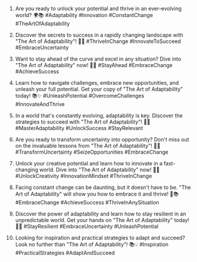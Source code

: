 1. Are you ready to unlock your potential and thrive in an ever-evolving world? 🌍📚 #Adaptability #Innovation #ConstantChange #TheArtOfAdaptability

2. Discover the secrets to success in a rapidly changing landscape with "The Art of Adaptability"! 📖💡 #ThriveInChange #InnovateToSucceed #EmbraceUncertainty

3. Want to stay ahead of the curve and excel in any situation? Dive into "The Art of Adaptability" now! 🚀📘 #StayAhead #EmbraceChange #AchieveSuccess

4. Learn how to navigate challenges, embrace new opportunities, and unleash your full potential. Get your copy of "The Art of Adaptability" today! 📚✨ #UnleashPotential #OvercomeChallenges #InnovateAndThrive

5. In a world that's constantly evolving, adaptability is key. Discover the strategies to succeed with "The Art of Adaptability"! 🌟🔑 #MasterAdaptability #UnlockSuccess #StayRelevant

6. Are you ready to transform uncertainty into opportunity? Don't miss out on the invaluable lessons from "The Art of Adaptability"! 🌈📖 #TransformUncertainty #SeizeOpportunities #EmbraceChange

7. Unlock your creative potential and learn how to innovate in a fast-changing world. Dive into "The Art of Adaptability" now! 🎨📘 #UnlockCreativity #InnovationMindset #ThriveInChange

8. Facing constant change can be daunting, but it doesn't have to be. "The Art of Adaptability" will show you how to embrace it and thrive! 💪📚 #EmbraceChange #AchieveSuccess #ThriveInAnySituation

9. Discover the power of adaptability and learn how to stay resilient in an unpredictable world. Get your hands on "The Art of Adaptability" today! 🌟📘 #StayResilient #EmbraceUncertainty #UnleashPotential

10. Looking for inspiration and practical strategies to adapt and succeed? Look no further than "The Art of Adaptability"! 📚💡 #Inspiration #PracticalStrategies #AdaptAndSucceed

